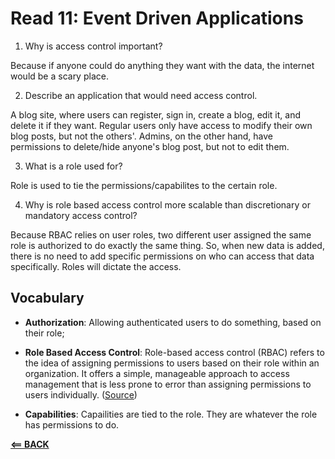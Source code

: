 # Read 11: Event Driven Applications

1. Why is access control important?

Because if anyone could do anything they want with the data, the internet would be a scary place.

2. Describe an application that would need access control.

A blog site, where users can register, sign in, create a blog, edit it, and delete it if they want. Regular users only have access to modify their own blog posts, but not the others'. Admins, on the other hand, have permissions to delete/hide anyone's blog post, but not to edit them.

3. What is a role used for?

Role is used to tie the permissions/capabilites to the certain role.

4. Why is role based access control more scalable than discretionary or mandatory access control?

Because RBAC relies on user roles, two different user assigned the same role is authorized to do exactly the same thing. So, when new data is added, there is no need to add specific permissions on who can access that data specifically. Roles will dictate the access.

## Vocabulary

- **Authorization**: Allowing authenticated users to do something, based on their role;
- **Role Based Access Control**: Role-based access control (RBAC) refers to the idea of assigning permissions to users based on their role within an organization. It offers a simple, manageable approach to access management that is less prone to error than assigning permissions to users individually. ([Source](https://auth0.com/docs/authorization/rbac/))

- **Capabilities**: Capailities are tied to the role. They are whatever the role has permissions to do.




[**<== BACK**](401-toc.md)